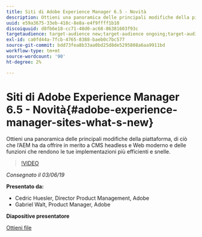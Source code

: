 ```yaml
---
title: Siti di Adobe Experience Manager 6.5 - Novità
description: Ottieni una panoramica delle principali modifiche della piattaforma, di ciò che l’AEM ha da offrire in merito a CMS headless e Web moderno e delle funzioni che rendono le tue implementazioni più efficienti e snelle.
uuid: e59a3675-33eb-418c-8e8a-e4f9ffff1b10
discoiquuid: d8fb6e18-cc71-48d0-ac68-86381603f93c
targetaudience: target-audience new;target-audience ongoing;target-audience upgrader
exl-id: ca0fd44a-7fcb-4765-8388-baeb0c7bc577
source-git-commit: bdd73fea8b33aa0bd25d8de5295808a6aa9911bd
workflow-type: tm+mt
source-wordcount: '90'
ht-degree: 2%

---
```


# Siti di Adobe Experience Manager 6.5 - Novità{#adobe-experience-manager-sites-what-s-new}

Ottieni una panoramica delle principali modifiche della piattaforma, di ciò che l’AEM ha da offrire in merito a CMS headless e Web moderno e delle funzioni che rendono le tue implementazioni più efficienti e snelle.

>[!VIDEO](https://video.tv.adobe.com/v/26368/?quality=9)

*Consegnato il 03/06/19*

**Presentato da:**

* Cedric Huesler, Director Product Management, Adobe
* Gabriel Walt, Product Manager, Adobe

**Diapositive presentatore**

[Ottieni file](assets/aem65-whatsnewgem-march6.pdf)
